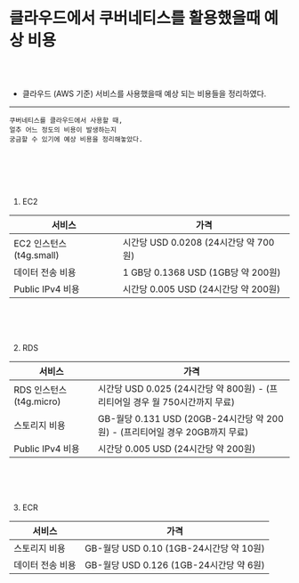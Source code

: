 # 클라우드에서 쿠버네티스를 활용했을때 예상 비용

<br />
<br />

* 클라우드 (AWS 기준) 서비스를 사용했을때 예상 되는 비용들을 정리하였다.

---

```
쿠버네티스를 클라우드에서 사용할 때,
얼추 어느 정도의 비용이 발생하는지
궁금할 수 있기에 예상 비용을 정리해놓았다.
```

<br />
<br />
<br />
<br />

1. EC2

| 서비스 | 가격 |
|-|-|
| EC2 인스턴스 (t4g.small) | 시간당 USD 0.0208 (24시간당 약 700원) |
| 데이터 전송 비용 | 1 GB당 0.1368 USD (1GB당 약 200원) |
| Public IPv4 비용 | 시간당 0.005 USD (24시간당 약 200원) |

<br />
<br />
<br />

2. RDS

| 서비스 | 가격 |
|-|-|
| RDS 인스턴스 (t4g.micro) | 시간당 USD 0.025 (24시간당 약 800원) - (프리티어일 경우 월 750시간까지 무료) |
| 스토리지 비용 | GB-월당 0.131 USD (20GB-24시간당 약 200원) - (프리티어일 경우 20GB까지 무료) | 
| Public IPv4 비용 | 시간당 0.005 USD (24시간당 약 200원) |

<br />
<br />
<br />

3. ECR

| 서비스 | 가격 |
|-|-|
| 스토리지 비용 | GB-월당 USD 0.10 (1GB-24시간당 약 10원) |
| 데이터 전송 비용 | GB-월당 USD 0.126 (1GB-24시간당 약 6원) |
